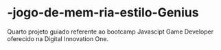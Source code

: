 # -jogo-de-mem-ria-estilo-Genius
Quarto projeto guiado referente ao bootcamp Javascipt Game Developer oferecido na Digital Innovation One. 
